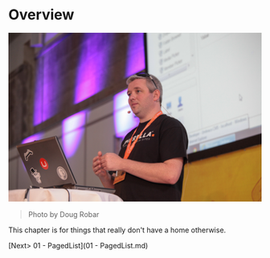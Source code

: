 # Overview

![7371138442_630c24b8b1_o.jpg](assets/7371138442_630c24b8b1_o.jpg)
>Photo by Doug Robar

This chapter is for things that really don't have a home otherwise.

[Next> 01 - PagedList](01 - PagedList.md)